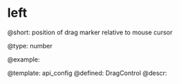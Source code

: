 left
=============


@short: position of drag marker relative to mouse cursor
	

@type: number

@example:

@template:	api_config
@defined:	DragControl	
@descr:


